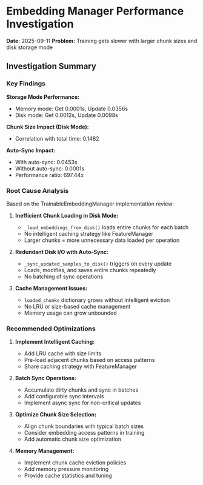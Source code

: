 # Embedding Manager Performance Investigation

**Date:** 2025-09-11
**Problem:** Training gets slower with larger chunk sizes and disk storage mode

## Investigation Summary

### Key Findings

**Storage Mode Performance:**
- Memory mode: Get 0.0001s, Update 0.0356s
- Disk mode: Get 0.0012s, Update 0.0098s

**Chunk Size Impact (Disk Mode):**
- Correlation with total time: 0.1482

**Auto-Sync Impact:**
- With auto-sync: 0.0453s
- Without auto-sync: 0.0001s
- Performance ratio: 697.44x

### Root Cause Analysis

Based on the TrainableEmbeddingManager implementation review:

1. **Inefficient Chunk Loading in Disk Mode:**
   - `_load_embeddings_from_disk()` loads entire chunks for each batch
   - No intelligent caching strategy like FeatureManager
   - Larger chunks = more unnecessary data loaded per operation

2. **Redundant Disk I/O with Auto-Sync:**
   - `_sync_updated_samples_to_disk()` triggers on every update
   - Loads, modifies, and saves entire chunks repeatedly
   - No batching of sync operations

3. **Cache Management Issues:**
   - `loaded_chunks` dictionary grows without intelligent eviction
   - No LRU or size-based cache management
   - Memory usage can grow unbounded

### Recommended Optimizations

1. **Implement Intelligent Caching:**
   - Add LRU cache with size limits
   - Pre-load adjacent chunks based on access patterns
   - Share caching strategy with FeatureManager

2. **Batch Sync Operations:**
   - Accumulate dirty chunks and sync in batches
   - Add configurable sync intervals
   - Implement async sync for non-critical updates

3. **Optimize Chunk Size Selection:**
   - Align chunk boundaries with typical batch sizes
   - Consider embedding access patterns in training
   - Add automatic chunk size optimization

4. **Memory Management:**
   - Implement chunk cache eviction policies
   - Add memory pressure monitoring
   - Provide cache statistics and tuning

